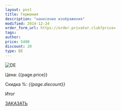 ```yaml
---
layout: post
title: Германия
description: "нанесение изображения"
modified: 2014-12-24
order_form_url: https://order.privator.club?price=
tags: 
author: 
price: 5400
discount: 20
type: DE
---
```



![DE](https://privator.club/images/DE/de11.png)

<div class="price">
	<p id="price" >Цена: {{page.price}}</p>
	<p id="discount"> Скидка %: <i id="discountval"> {{page.discount}} </i></p>
	<p id="summ"> Итог </p>
</div>

<p class="buttond"><a href="{{page.order_form_url}}{{page.price}}&name={{page.type}}&type={{page.title}}&disc={{page.discount}}" target="_self">ЗАКАЗАТЬ</a></p>

